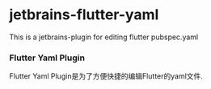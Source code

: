 # jetbrains-flutter-yaml
This is a jetbrains-plugin for editing flutter pubspec.yaml

### Flutter Yaml Plugin
Flutter Yaml Plugin是为了方便快捷的编辑Flutter的yaml文件.

